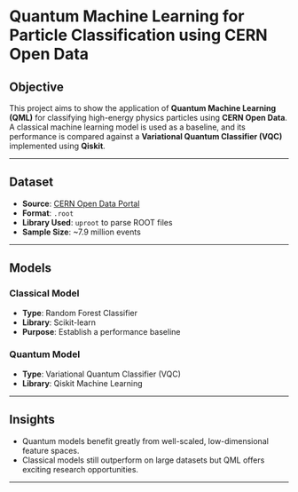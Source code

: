 # Quantum Machine Learning for Particle Classification using CERN Open Data

## Objective

This project aims to show the application of **Quantum Machine Learning (QML)** for classifying high-energy physics particles using **CERN Open Data**. A classical machine learning model is used as a baseline, and its performance is compared against a **Variational Quantum Classifier (VQC)** implemented using **Qiskit**.

---

##  Dataset

- **Source**: [CERN Open Data Portal](https://opendata.cern.ch/)
- **Format**: `.root`
- **Library Used**: `uproot` to parse ROOT files
- **Sample Size**: ~7.9 million events

---

##  Models

###  Classical Model
- **Type**: Random Forest Classifier
- **Library**: Scikit-learn
- **Purpose**: Establish a performance baseline

###  Quantum Model
- **Type**: Variational Quantum Classifier (VQC)
- **Library**: Qiskit Machine Learning

---

##  Insights

- Quantum models benefit greatly from well-scaled, low-dimensional feature spaces.
- Classical models still outperform on large datasets but QML offers exciting research opportunities.

---



